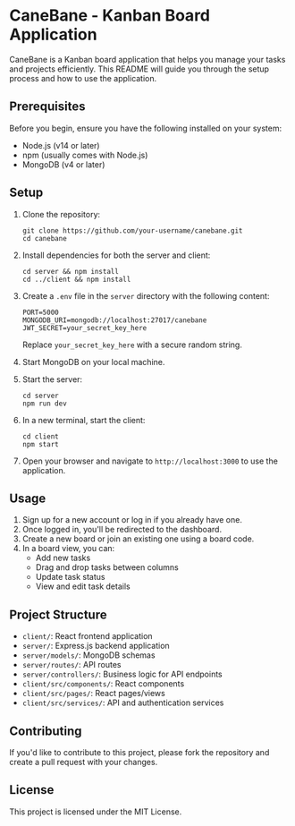 # CaneBane - Kanban Board Application

CaneBane is a Kanban board application that helps you manage your tasks and projects efficiently. This README will guide you through the setup process and how to use the application.

## Prerequisites

Before you begin, ensure you have the following installed on your system:

- Node.js (v14 or later)
- npm (usually comes with Node.js)
- MongoDB (v4 or later)

## Setup

1. Clone the repository:
   ```
   git clone https://github.com/your-username/canebane.git
   cd canebane
   ```

2. Install dependencies for both the server and client:
   ```
   cd server && npm install
   cd ../client && npm install
   ```

3. Create a `.env` file in the `server` directory with the following content:
   ```
   PORT=5000
   MONGODB_URI=mongodb://localhost:27017/canebane
   JWT_SECRET=your_secret_key_here
   ```
   Replace `your_secret_key_here` with a secure random string.

4. Start MongoDB on your local machine.

5. Start the server:
   ```
   cd server
   npm run dev
   ```

6. In a new terminal, start the client:
   ```
   cd client
   npm start
   ```

7. Open your browser and navigate to `http://localhost:3000` to use the application.

## Usage

1. Sign up for a new account or log in if you already have one.
2. Once logged in, you'll be redirected to the dashboard.
3. Create a new board or join an existing one using a board code.
4. In a board view, you can:
   - Add new tasks
   - Drag and drop tasks between columns
   - Update task status
   - View and edit task details

## Project Structure

- `client/`: React frontend application
- `server/`: Express.js backend application
- `server/models/`: MongoDB schemas
- `server/routes/`: API routes
- `server/controllers/`: Business logic for API endpoints
- `client/src/components/`: React components
- `client/src/pages/`: React pages/views
- `client/src/services/`: API and authentication services

## Contributing

If you'd like to contribute to this project, please fork the repository and create a pull request with your changes.

## License

This project is licensed under the MIT License.
